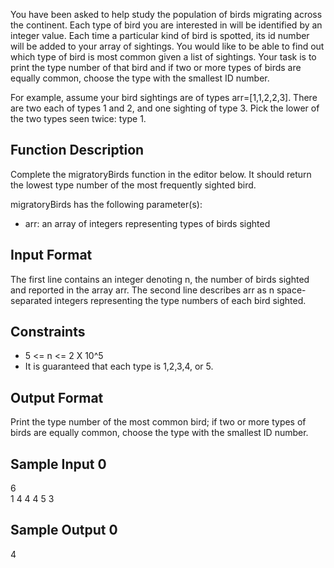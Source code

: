 You have been asked to help study the population of birds migrating across the continent. Each type of bird you are interested in will be identified by an integer value. Each time a particular kind of bird is spotted, its id number will be added to your array of sightings. You would like to be able to find out which type of bird is most common given a list of sightings. Your task is to print the type number of that bird and if two or more types of birds are equally common, choose the type with the smallest ID number.

For example, assume your bird sightings are of types arr=[1,1,2,2,3]. There are two each of types 1 and 2, and one sighting of type 3. Pick the lower of the two types seen twice: type 1.

<h2>Function Description</h2>

Complete the migratoryBirds function in the editor below. It should return the lowest type number of the most frequently sighted bird.

migratoryBirds has the following parameter(s):
<ul>
    <li>arr: an array of integers representing types of birds sighted</li>
</ul>

<h2>Input Format</h2>

The first line contains an integer denoting n, the number of birds sighted and reported in the array arr.
The second line describes arr as n space-separated integers representing the type numbers of each bird sighted.

<h2>Constraints</h2>
<ul>
    <li> 5 <= n <= 2 X 10^5 </li>
    <li>It is guaranteed that each type is 1,2,3,4, or 5.</li>
</ul>

<h2>Output Format</h2>

Print the type number of the most common bird; if two or more types of birds are equally common, choose the type with the smallest ID number.

<h2>Sample Input 0</h2>

6<br>
1 4 4 4 5 3

<h2>Sample Output 0</h2>

4
